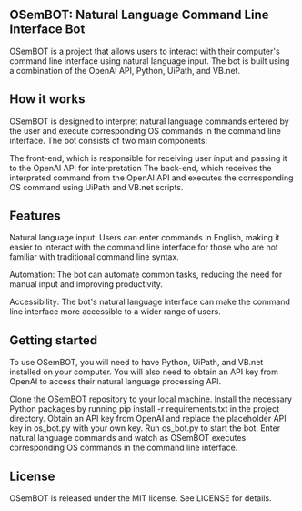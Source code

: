## OSemBOT: Natural Language Command Line Interface Bot
OSemBOT is a project that allows users to interact with their computer's command line interface using natural language input. The bot is built using a combination of the OpenAI API, Python, UiPath, and VB.net.

## How it works
OSemBOT is designed to interpret natural language commands entered by the user and execute corresponding OS commands in the command line interface. The bot consists of two main components:

The front-end, which is responsible for receiving user input and passing it to the OpenAI API for interpretation
The back-end, which receives the interpreted command from the OpenAI API and executes the corresponding OS command using UiPath and VB.net scripts.
## Features
Natural language input: Users can enter commands in English, making it easier to interact with the command line interface for those who are not familiar with traditional command line syntax.

Automation: The bot can automate common tasks, reducing the need for manual input and improving productivity.

Accessibility: The bot's natural language interface can make the command line interface more accessible to a wider range of users.
## Getting started
To use OSemBOT, you will need to have Python, UiPath, and VB.net installed on your computer. You will also need to obtain an API key from OpenAI to access their natural language processing API.

Clone the OSemBOT repository to your local machine.
Install the necessary Python packages by running pip install -r requirements.txt in the project directory.
Obtain an API key from OpenAI and replace the placeholder API key in os_bot.py with your own key.
Run os_bot.py to start the bot.
Enter natural language commands and watch as OSemBOT executes corresponding OS commands in the command line interface.

## License
OSemBOT is released under the MIT license. See LICENSE for details.




